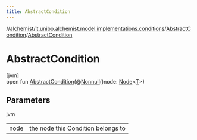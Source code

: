 ```yaml
---
title: AbstractCondition
---
```

//[alchemist](../../../index.html)/[it.unibo.alchemist.model.implementations.conditions](../index.html)/[AbstractCondition](index.html)/[AbstractCondition](-abstract-condition.html)



# AbstractCondition



[jvm]\
open fun [AbstractCondition](-abstract-condition.html)(@[Nonnull](https://docs.oracle.com/javase/8/docs/api/javax/annotation/Nonnull.html)()node: [Node](../../it.unibo.alchemist.model.interfaces/-node/index.html)<[T](../../it.unibo.alchemist/-supported-incarnations/get.html)>)



## Parameters


jvm

| | |
|---|---|
| node | the node this Condition belongs to |




